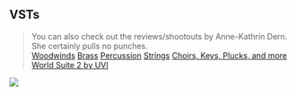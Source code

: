 

## VSTs
> You can also check out the reviews/shootouts by Anne-Kathrin Dern. She certainly pulls no punches.  
> [Woodwinds](https://www.youtube.com/watch?v=kqWYk5o-yEQ)  [Brass](https://www.youtube.com/watch?v=T3S7o6ih0Vg)  [Percussion](https://www.youtube.com/watch?v=aNYuI1Y416s)  [Strings](https://www.youtube.com/watch?v=b7wecgHpdFc)  [Choirs, Keys, Plucks, and more](https://www.youtube.com/watch?v=roTVCBKNpJA)  [World Suite 2 by UVI](https://www.youtube.com/watch?v=kpaHiaHkL9E)


![](https://i.imgur.com/fjacqK3.png)

